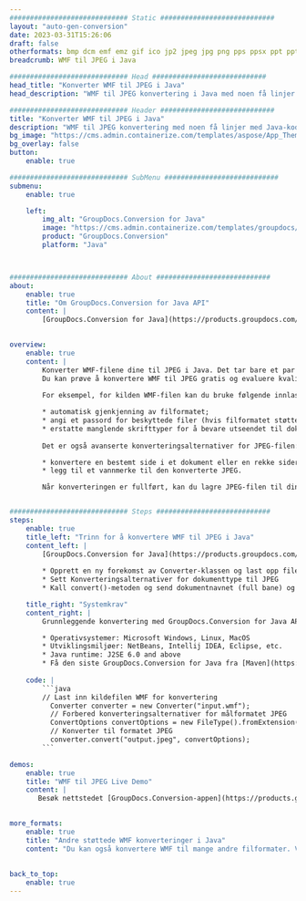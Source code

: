 ```yaml
---
############################# Static ############################
layout: "auto-gen-conversion"
date: 2023-03-31T15:26:06
draft: false
otherformats: bmp dcm emf emz gif ico jp2 jpeg jpg png pps ppsx ppt pptx psb psd svg svgz tga tif tiff webp wmf wmz
breadcrumb: WMF til JPEG i Java

############################# Head ############################
head_title: "Konverter WMF til JPEG i Java"
head_description: "WMF til JPEG konvertering i Java med noen få linjer med kode. Konverter over 160 filformater ved å bruke GroupDocs dokumentkonverterings-API for Java"

############################# Header ############################
title: "Konverter WMF til JPEG i Java"
description: "WMF til JPEG konvertering med noen få linjer med Java-kode"
bg_image: "https://cms.admin.containerize.com/templates/aspose/App_Themes/V3/images/bg/header1.png"
bg_overlay: false
button:
    enable: true

############################# SubMenu ############################
submenu:
    enable: true

    left:
        img_alt: "GroupDocs.Conversion for Java"
        image: "https://cms.admin.containerize.com/templates/groupdocs/images/product-logos/90x90-noborder/groupdocs-conversion-java.png"
        product: "GroupDocs.Conversion"
        platform: "Java"



############################# About ############################
about:
    enable: true
    title: "Om GroupDocs.Conversion for Java API"
    content: |
        [GroupDocs.Conversion for Java](https://products.groupdocs.com/conversion/java/) er et avansert filformatkonverterings-API for konvertering mellom populære bilde- og dokumentformater som Microsoft Office, OpenDocument, PDF, HTML, e-post, CAD. og mye mer med bare noen få linjer med kode. Den opprinnelige API-en oppdager automatisk formatene til originaldokumentene og tilbyr mange alternativer for å tilpasse de konverterte dokumentene. Sammen med funksjonen til å trekke ut informasjon fra et dokument, støtter den også bufring av konverteringsresultatene til den lokale disken som standard. Imidlertid kan enhver type hurtigbufferlagring støttes ved å implementere de riktige grensesnittene - Amazon S3, Dropbox, Google Drive, Windows Azure, Reddis eller andre.
    

overview:
    enable: true
    content: |
        Konverter WMF-filene dine til JPEG i Java. Det tar bare et par linjer med Java-kode på hvilken som helst plattform du ønsker, for eksempel Windows, Linux, macOS.
        Du kan prøve å konvertere WMF til JPEG gratis og evaluere kvaliteten på konverteringsresultatene. Sammen med enkle filkonverteringsskript kan du prøve mer sofistikerte alternativer for å laste inn WMF-kildefilen og lagre JPEG-utdata. 
        
        For eksempel, for kilden WMF-filen kan du bruke følgende innlastingsalternativer:

        * automatisk gjenkjenning av filformatet;
        * angi et passord for beskyttede filer (hvis filformatet støtter det);
        * erstatte manglende skrifttyper for å bevare utseendet til dokumentet.
        
        Det er også avanserte konverteringsalternativer for JPEG-filen:

        * konvertere en bestemt side i et dokument eller en rekke sider;
        * legg til et vannmerke til den konverterte JPEG.

        Når konverteringen er fullført, kan du lagre JPEG-filen til din lokale filbane eller til tredjepartslagring som FTP, Amazon S3, Google Drive, Dropbox osv. Vær oppmerksom på - for å konvertere WMF til JPEG, trenger du ikke å installere tilleggsprogramvare, som MS Office, Open Office, Adobe Acrobat Reader osv.


############################# Steps ############################
steps:
    enable: true
    title_left: "Trinn for å konvertere WMF til JPEG i Java"
    content_left: |
        [GroupDocs.Conversion for Java](https://products.groupdocs.com/conversion/java/) lar utviklere enkelt konvertere WMF fil til JPEG med noen få linjer med kode.
        
        * Opprett en ny forekomst av Converter-klassen og last opp filen WMF med hele banen
        * Sett Konverteringsalternativer for dokumenttype til JPEG
        * Kall convert()-metoden og send dokumentnavnet (full bane) og formatet (JPEG) som en parameter

    title_right: "Systemkrav"
    content_right: |
        Grunnleggende konvertering med GroupDocs.Conversion for Java API kan gjøres med bare noen få linjer med kode. APIene våre støttes på alle større plattformer og operativsystemer. Før du utfører koden nedenfor, sørg for at du har følgende forutsetninger installert på systemet ditt.

        * Operativsystemer: Microsoft Windows, Linux, MacOS
        * Utviklingsmiljøer: NetBeans, Intellij IDEA, Eclipse, etc.
        * Java runtime: J2SE 6.0 and above
        * Få den siste GroupDocs.Conversion for Java fra [Maven](https://repository.groupdocs.com/webapp/#/artifacts/browse/tree/General/repo/com/groupdocs/groupdocs-conversion)
         
    code: |
        ```java    
        // Last inn kildefilen WMF for konvertering
          Converter converter = new Converter("input.wmf");
          // Forbered konverteringsalternativer for målformatet JPEG
          ConvertOptions convertOptions = new FileType().fromExtension("jpeg").getConvertOptions();
          // Konverter til formatet JPEG
          converter.convert("output.jpeg", convertOptions);
        ```

demos:
    enable: true
    title: "WMF til JPEG Live Demo"
    content: |
       Besøk nettstedet [GroupDocs.Conversion-appen](https://products.groupdocs.app/conversion/family) og prøv konverteringen fra WMF til JPEG nå. Den gratis demoen har følgende fordeler
          

more_formats:
    enable: true
    title: "Andre støttede WMF konverteringer i Java"
    content: "Du kan også konvertere WMF til mange andre filformater. Vennligst se listen nedenfor."
       
       
back_to_top:
    enable: true
---
```

